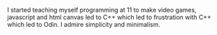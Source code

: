 I started teaching myself programming at 11 to make video games, javascript and html canvas led to C++ which led to frustration with C++ which led to Odin.  I admire simplicity and minimalism.
